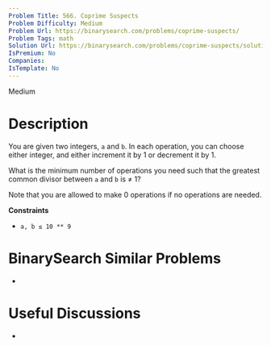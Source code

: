 ```yaml
---
Problem Title: 566. Coprime Suspects
Problem Difficulty: Medium
Problem Url: https://binarysearch.com/problems/coprime-suspects/
Problem Tags: math
Solution Url: https://binarysearch.com/problems/coprime-suspects/solutions/
IsPremium: No
Companies: 
IsTemplate: No
---
```


<span style="color: ;">Medium</span>

# Description

You are given two integers, `a` and `b`. In each operation, you can choose either integer, and either increment it by 1 or decrement it by 1. 

What is the minimum number of operations you need such that the greatest common divisor between `a` and `b` is ≠ 1?

Note that you are allowed to make 0 operations if no operations are needed.

**Constraints**
* `a, b ≤ 10 ** 9`


# BinarySearch Similar Problems

- []()

# Useful Discussions

- []()
